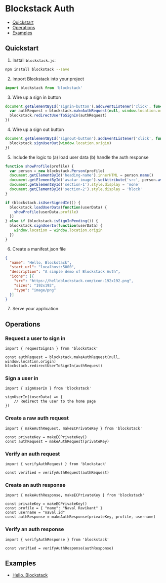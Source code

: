 # Blockstack Auth

* [Quickstart](#quickstart)
* [Operations](#operations)
* [Examples](#examples)

## Quickstart

1) Install `blockstack.js`:

```bash
npm install blockstack --save
```

2) Import Blockstack into your project

```js
import blockstack from 'blockstack'
```

3) Wire up a sign in button

```js
document.getElementById('signin-button').addEventListener('click', function() {
  var authRequest = blockstack.makeAuthRequest(null, window.location.origin)
  blockstack.redirectUserToSignIn(authRequest)
})
```

4) Wire up a sign out button

```js
document.getElementById('signout-button').addEventListener('click', function() {
  blockstack.signUserOut(window.location.origin)
})
```

5) Include the logic to (a) load user data (b) handle the auth response

```js
function showProfile(profile) {
  var person = new blockstack.Person(profile)
  document.getElementById('heading-name').innerHTML = person.name()
  document.getElementById('avatar-image').setAttribute('src', person.avatarUrl())
  document.getElementById('section-1').style.display = 'none'
  document.getElementById('section-2').style.display = 'block'
}

if (blockstack.isUserSignedIn()) {
  blockstack.loadUserData(function(userData) {
    showProfile(userData.profile)
  })
} else if (blockstack.isSignInPending()) {
  blockstack.signUserIn(function(userData) {
    window.location = window.location.origin
  })
}
```

6) Create a manifest.json file

```json
{
  "name": "Hello, Blockstack",
  "start_url": "localhost:5000",
  "description": "A simple demo of Blockstack Auth",
  "icons": [{
    "src": "https://helloblockstack.com/icon-192x192.png",
    "sizes": "192x192",
    "type": "image/png"
  }]
}
```

7) Serve your application

## Operations

### Request a user to sign in

```es6
import { requestSignIn } from 'blockstack'

const authRequest = blockstack.makeAuthRequest(null, window.location.origin)
blockstack.redirectUserToSignIn(authRequest)
```

### Sign a user in

```es6
import { signUserIn } from 'blockstack'

signUserIn((userData) => {
    // Redirect the user to the home page
})
```

### Create a raw auth request

```es6
import { makeAuthRequest, makeECPrivateKey } from 'blockstack'

const privateKey = makeECPrivateKey()
const authRequest = makeAuthRequest(privateKey)
```

### Verify an auth request

```es6
import { verifyAuthRequest } from 'blockstack'

const verified = verifyAuthRequest(authRequest)
```

### Create an auth response

```es6
import { makeAuthResponse, makeECPrivateKey } from 'blockstack'

const privateKey = makeECPrivateKey()
const profile = { "name": "Naval Ravikant" }
const username = "naval.id"
const authResponse = makeAuthResponse(privateKey, profile, username)
```

### Verify an auth response

```
import { verifyAuthResponse } from 'blockstack'

const verified = verifyAuthResponse(authResponse)
```

## Examples

- [Hello, Blockstack](https://github.com/blockstack/blockstack.js/blob/master/tests/browserTests/auth/app.js#L18)
